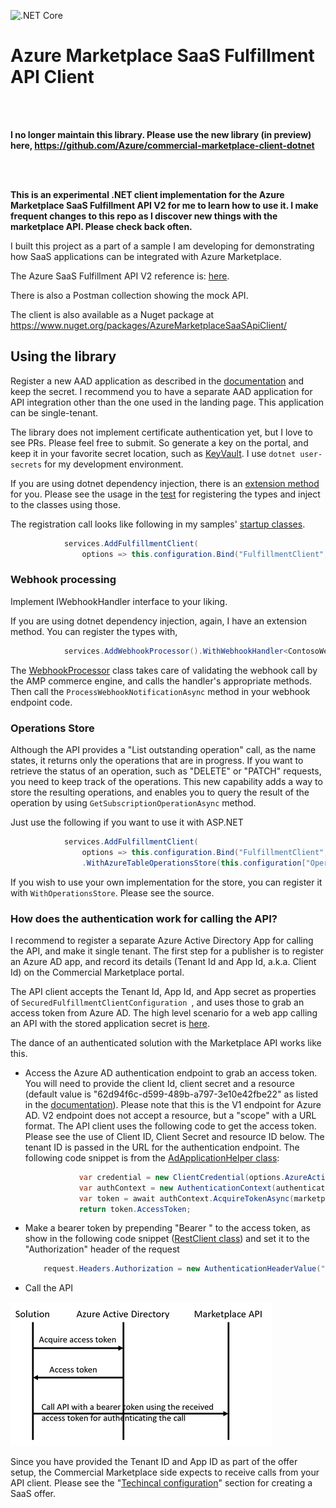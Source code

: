 ![.NET Core](https://github.com/Ercenk/AzureMarketplaceSaaSApiClient/workflows/.NET%20Core/badge.svg)

# Azure Marketplace SaaS Fulfillment API Client

<br> <br>


**I no longer maintain this library. Please use the new library (in preview) here, https://github.com/Azure/commercial-marketplace-client-dotnet**


<br> <br>



**This is an experimental .NET client implementation for the Azure Marketplace SaaS Fulfillment API V2 for me to learn how to use it. I make frequent changes to this repo as I discover new things with the marketplace API. Please check back often.**

I built this project as a part of a sample I am developing for demonstrating how SaaS applications can be integrated with Azure Marketplace.

The Azure SaaS Fulfillment API V2 reference is: [here](https://docs.microsoft.com/en-us/azure/marketplace/cloud-partner-portal/saas-app/cpp-saas-fulfillment-api-v2#update-a-subscription).

There is also a Postman collection showing the mock API.

The client is also available as a Nuget package at https://www.nuget.org/packages/AzureMarketplaceSaaSApiClient/

## Using the library

Register a new AAD application as described in the [documentation](https://docs.microsoft.com/en-us/azure/active-directory/develop/scenario-web-app-call-api-app-registration) and keep the secret. I recommend you to have a separate AAD application for API integration other than the one used in the landing page. This application can be single-tenant.

The library does not implement certificate authentication yet, but I love to see PRs. Please feel free to submit. So generate a key on the portal, and keep it in your favorite secret location, such as [KeyVault](https://docs.microsoft.com/en-us/aspnet/core/security/key-vault-configuration?view=aspnetcore-2.2). I use ```dotnet user-secrets``` for my development environment.

If you are using dotnet dependency injection, there is an [extension method](https://github.com/Ercenk/AzureMarketplaceSaaSApiClient/blob/master/src/FulfillmentClientServiceCollectionExtensions.cs) for you. Please see the usage in the [test](https://github.com/Ercenk/AzureMarketplaceSaaSApiClient/blob/master/test/SaaSFulfillmentClientTests/WebHookTests.cs#L76) for registering the types and inject to the classes using those.

The registration call looks like following in my samples' [startup classes](https://github.com/Ercenk/ContosoAMPBasic/blob/master/src/Dashboard/Startup.cs#L84).

```csharp
            services.AddFulfillmentClient(
                options => this.configuration.Bind("FulfillmentClient", options));
```

### Webhook processing

Implement IWebhookHandler interface to your liking. 

If you are using dotnet dependency injection, again, I have an extension method. You can register the types with,

``` csharp
            services.AddWebhookProcessor().WithWebhookHandler<ContosoWebhookHandler>();
```

The [WebhookProcessor](https://github.com/Ercenk/AzureMarketplaceSaaSApiClient/blob/master/src/WebHook/WebhookProcessor.cs#L77) class takes care of validating the webhook call by the AMP commerce engine, and calls the handler's appropriate methods. Then call the ```ProcessWebhookNotificationAsync``` method in your webhook endpoint code.

### Operations Store

Although the API provides a "List outstanding operation" call, as the name states, it returns only the operations that are in progress. If you want to retrieve the status of an operation, such as "DELETE" or "PATCH" requests, you need to keep track of the operations.
This new capability adds a way to store the resulting operations, and enables you to query the result of the operation by using ```GetSubscriptionOperationAsync``` method.

Just use the following if you want to use it with ASP.NET 

``` csharp
            services.AddFulfillmentClient(
                options => this.configuration.Bind("FulfillmentClient", options))
                .WithAzureTableOperationsStore(this.configuration["OperationsStoreConnectionString"]);
```

If you wish to use your own implementation for the store, you can register it with ```WithOperationsStore```. Please see the source.

### How does the authentication work for calling the API?

I recommend to register a separate Azure Active Directory App for calling the API, and make it single tenant. The first step for a publisher is to register an Azure AD app, and record its details (Tenant Id and App Id, a.k.a. Client Id) on the Commercial Marketplace portal.

The API client accepts the Tenant Id, App Id, and App secret as properties of ```SecuredFulfillmentClientConfiguration ```, and uses those to grab an access token from Azure AD. The high level scenario for a web app calling an API with the stored application secret is [here](https://docs.microsoft.com/en-us/azure/active-directory/develop/scenario-web-app-call-api-overview).

The dance of an authenticated solution with the Marketplace API works like this.

- Access the Azure AD authentication endpoint to grab an access token. You will need to provide the client Id, client secret and a resource (default value is "62d94f6c-d599-489b-a797-3e10e42fbe22" as listed in the [documentation](https://docs.microsoft.com/en-us/azure/marketplace/partner-center-portal/pc-saas-registration#get-a-token-based-on-the-azure-ad-app)). Please note that this is the V1 endpoint for Azure AD. V2 endpoint does not accept a resource, but a "scope" with a URL format. The API client uses the following code to get the access token. Please see the use of Client ID, Client Secret and resource ID below. The tenant ID is passed in the URL for the authentication endpoint. The following code snippet is from the [AdApplicationHelper class](https://github.com/Ercenk/AzureMarketplaceSaaSApiClient/blob/master/src/AzureAD/AdApplicationHelper.cs):

    ```C#
                var credential = new ClientCredential(options.AzureActiveDirectory.ClientId.ToString(), options.AzureActiveDirectory.AppKey);
                var authContext = new AuthenticationContext(authenticationEndpoint + options.AzureActiveDirectory.TenantId, false);
                var token = await authContext.AcquireTokenAsync(marketplaceResourceId, credential);
                return token.AccessToken;
    ```

- Make a bearer token by prepending "Bearer " to the access token, as show in the following code snippet ([RestClient class](https://github.com/Ercenk/AzureMarketplaceSaaSApiClient/blob/master/src/RestClient.cs#L48)) and set it to the "Authorization" header of the request

    ```C#
        request.Headers.Authorization = new AuthenticationHeaderValue("Bearer", bearerToken);
    ```

- Call the API

![Calling the API](Docs/CallAPI.png) 

Since you have provided the Tenant ID and App ID as part of the offer setup, the Commercial Marketplace side expects to receive calls from your API client. Please see the "[Techincal configuration](https://docs.microsoft.com/en-us/azure/marketplace/partner-center-portal/create-new-saas-offer#technical-configuration)" section for creating a SaaS offer.
